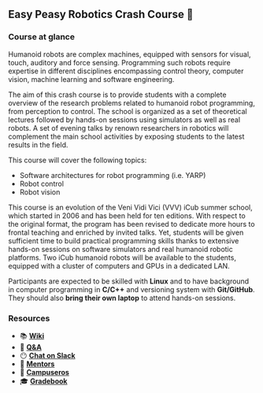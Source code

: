 ## Easy Peasy Robotics Crash Course :robot:

### Course at glance
Humanoid robots are complex machines, equipped with sensors for visual, touch, auditory and force sensing. Programming such robots require expertise in different disciplines encompassing control theory, computer vision, machine learning and software engineering.

The aim of this crash course is to provide students with a complete overview of the research problems related to humanoid robot programming, from perception to control. The school is organized as a set of theoretical lectures followed by hands-on sessions using simulators as well as real robots. A set of evening talks by renown researchers in robotics will complement the main school activities by exposing students to the latest results in the field.

This course will cover the following topics:
- Software architectures for robot programming (i.e. YARP)
- Robot control
- Robot vision

This course is an evolution of the Veni Vidi Vici (VVV) iCub summer school, which started in 2006 and has been held for ten editions. With respect to the original format, the program has been revised to dedicate more hours to frontal teaching and enriched by invited talks. Yet, students will be given sufficient time to build practical programming skills thanks to extensive hands-on sessions on software simulators and real humanoid robotic platforms. Two iCub humanoid robots will be available to the students, equipped with a cluster of computers and GPUs in a dedicated LAN.

Participants are expected to be skilled with **Linux** and to have background in computer programming in **C/C++** and versioning system with **Git/GitHub**. They should also **bring their own laptop** to attend hands-on sessions.

### Resources
- 📚 [**Wiki**](https://github.com/easy-peasy-robotics/easy-peasy-robotics.github.io/wiki)
- 👋 [**Q&A**](https://github.com/easy-peasy-robotics/easy-peasy-robotics.github.io/issues/1)
- 😶 [**Chat on Slack**](https://easy-peasy-robotics.slack.com)
- 👴 [**Mentors**](./mentors.md)
- 🙋 [**Campuseros**](./campuseros.md)
- 🎓 [**Gradebook**](https://easy-peasy-robotics.github.io/gradebook)
